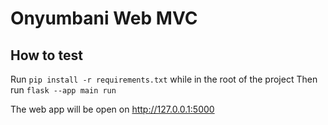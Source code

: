 # Onyumbani Web MVC

## How to test

Run `pip install -r requirements.txt` while in the root of the project
Then run `flask --app main run`

The web app will be open on http://127.0.0.1:5000